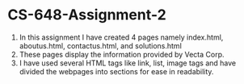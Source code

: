 # CS-648-Assignment-2

1. In this assignment I have created 4 pages namely index.html, aboutus.html, contactus.html, and solutions.html
2. These pages display the information provided by Vecta Corp.
3. I have used several HTML tags like link, list, image tags and have divided the webpages into sections for ease in readability. 

